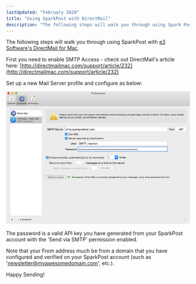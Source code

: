 ```yaml
---
lastUpdated: "February 2020"
title: "Using SparkPost with DirectMail"
description: "The following steps will walk you through using Spark Post with e 3 Software's Direct Mail for Mac First you need to enable SMTP Access check out Direct Mail's article here http directmailmac com support article 232 Set up a new Mail Server profile and configure as below The password..."
---
```


The following steps will walk you through using SparkPost with [e3 Software's DirectMail for Mac](http://directmailmac.com).

First you need to enable SMTP Access - check out DirectMail's article here: [http://directmailmac.com/support/article/232](http://directmailmac.com/support/article/232)

Set up a new Mail Server profile and configure as below:

![](media/direct-mail/DirectMailConfig_original.jpg)

The password is a valid API key you have generated from your SparkPost account with the 'Send via SMTP' permission enabled.

Note that your From address much be from a domain that you have configured and verified on your SparkPost account (such as 'newsletter@myawesomedomain.com', etc.).

Happy Sending!
